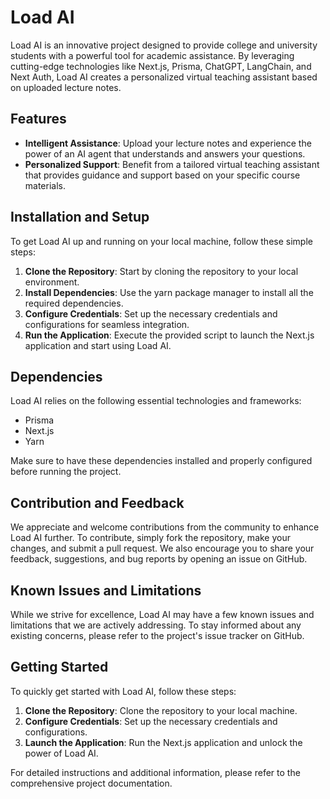 # Load AI

Load AI is an innovative project designed to provide college and university students with a powerful tool for academic assistance. By leveraging cutting-edge technologies like Next.js, Prisma, ChatGPT, LangChain, and Next Auth, Load AI creates a personalized virtual teaching assistant based on uploaded lecture notes.

## Features

- **Intelligent Assistance**: Upload your lecture notes and experience the power of an AI agent that understands and answers your questions.
- **Personalized Support**: Benefit from a tailored virtual teaching assistant that provides guidance and support based on your specific course materials.

## Installation and Setup

To get Load AI up and running on your local machine, follow these simple steps:

1. **Clone the Repository**: Start by cloning the repository to your local environment.
2. **Install Dependencies**: Use the yarn package manager to install all the required dependencies.
3. **Configure Credentials**: Set up the necessary credentials and configurations for seamless integration.
4. **Run the Application**: Execute the provided script to launch the Next.js application and start using Load AI.

## Dependencies

Load AI relies on the following essential technologies and frameworks:

- Prisma
- Next.js
- Yarn

Make sure to have these dependencies installed and properly configured before running the project.

## Contribution and Feedback

We appreciate and welcome contributions from the community to enhance Load AI further. To contribute, simply fork the repository, make your changes, and submit a pull request. We also encourage you to share your feedback, suggestions, and bug reports by opening an issue on GitHub.

## Known Issues and Limitations

While we strive for excellence, Load AI may have a few known issues and limitations that we are actively addressing. To stay informed about any existing concerns, please refer to the project's issue tracker on GitHub.

## Getting Started

To quickly get started with Load AI, follow these steps:

1. **Clone the Repository**: Clone the repository to your local machine.
2. **Configure Credentials**: Set up the necessary credentials and configurations.
3. **Launch the Application**: Run the Next.js application and unlock the power of Load AI.

For detailed instructions and additional information, please refer to the comprehensive project documentation.
